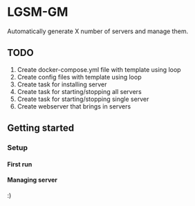 # LGSM-GM

Automatically generate X number of servers and manage them.

## TODO

1. Create docker-compose.yml file with template using loop
2. Create config files with template using loop
3. Create task for installing server
4. Create task for starting/stopping all servers
5. Create task for starting/stopping single server
6. Create webserver that brings in servers

## Getting started

### Setup

#### First run


#### Managing server

:)
